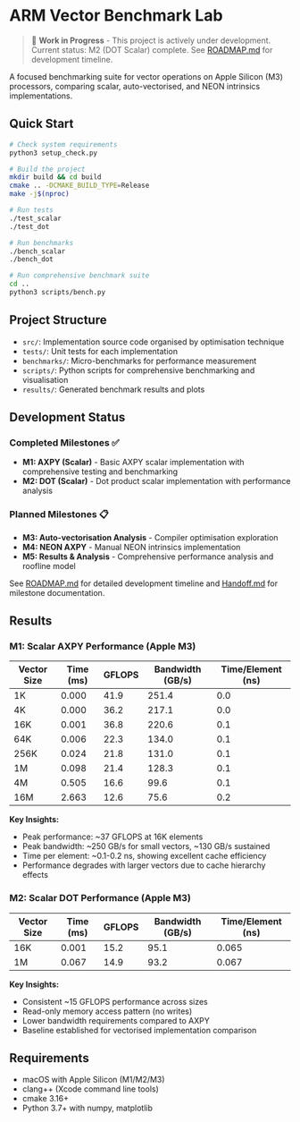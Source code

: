 # ARM Vector Benchmark Lab

> 🚧 **Work in Progress** - This project is actively under development. Current status: M2 (DOT Scalar) complete. See [ROADMAP.md](docs/ROADMAP.md) for development timeline.

A focused benchmarking suite for vector operations on Apple Silicon (M3) processors, comparing scalar, auto-vectorised, and NEON intrinsics implementations.

## Quick Start

```bash
# Check system requirements
python3 setup_check.py

# Build the project
mkdir build && cd build
cmake .. -DCMAKE_BUILD_TYPE=Release
make -j$(nproc)

# Run tests
./test_scalar
./test_dot

# Run benchmarks
./bench_scalar
./bench_dot

# Run comprehensive benchmark suite
cd ..
python3 scripts/bench.py
```

## Project Structure

- `src/`: Implementation source code organised by optimisation technique
- `tests/`: Unit tests for each implementation
- `benchmarks/`: Micro-benchmarks for performance measurement
- `scripts/`: Python scripts for comprehensive benchmarking and visualisation
- `results/`: Generated benchmark results and plots

## Development Status

### Completed Milestones ✅
- **M1: AXPY (Scalar)** - Basic AXPY scalar implementation with comprehensive testing and benchmarking
- **M2: DOT (Scalar)** - Dot product scalar implementation with performance analysis

### Planned Milestones 📋
- **M3: Auto-vectorisation Analysis** - Compiler optimisation exploration
- **M4: NEON AXPY** - Manual NEON intrinsics implementation
- **M5: Results & Analysis** - Comprehensive performance analysis and roofline model

See [ROADMAP.md](docs/ROADMAP.md) for detailed development timeline and [Handoff.md](docs/Handoff.md) for milestone documentation.

## Results

### M1: Scalar AXPY Performance (Apple M3)

| Vector Size | Time (ms) | GFLOPS | Bandwidth (GB/s) | Time/Element (ns) |
|-------------|-----------|--------|------------------|-------------------|
| 1K          | 0.000     | 41.9   | 251.4            | 0.0               |
| 4K          | 0.000     | 36.2   | 217.1            | 0.0               |
| 16K         | 0.001     | 36.8   | 220.6            | 0.1               |
| 64K         | 0.006     | 22.3   | 134.0            | 0.1               |
| 256K        | 0.024     | 21.8   | 131.0            | 0.1               |
| 1M          | 0.098     | 21.4   | 128.3            | 0.1               |
| 4M          | 0.505     | 16.6   | 99.6             | 0.1               |
| 16M         | 2.663     | 12.6   | 75.6             | 0.2               |

**Key Insights:**
- Peak performance: ~37 GFLOPS at 16K elements
- Peak bandwidth: ~250 GB/s for small vectors, ~130 GB/s sustained
- Time per element: ~0.1-0.2 ns, showing excellent cache efficiency
- Performance degrades with larger vectors due to cache hierarchy effects

### M2: Scalar DOT Performance (Apple M3)

| Vector Size | Time (ms) | GFLOPS | Bandwidth (GB/s) | Time/Element (ns) |
|-------------|-----------|--------|------------------|-------------------|
| 16K         | 0.001     | 15.2   | 95.1             | 0.065            |
| 1M          | 0.067     | 14.9   | 93.2             | 0.067            |

**Key Insights:**
- Consistent ~15 GFLOPS performance across sizes
- Read-only memory access pattern (no writes)
- Lower bandwidth requirements compared to AXPY
- Baseline established for vectorised implementation comparison

## Requirements

- macOS with Apple Silicon (M1/M2/M3)
- clang++ (Xcode command line tools)
- cmake 3.16+
- Python 3.7+ with numpy, matplotlib